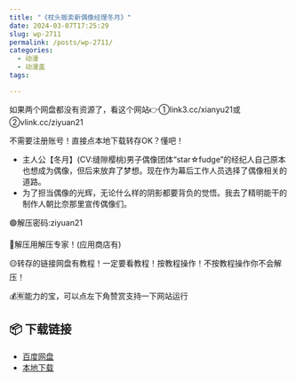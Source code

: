 ```yaml
---
title: "《枕头贩卖新偶像经理冬月》"
date: 2024-03-07T17:25:29
slug: wp-2711
permalink: /posts/wp-2711/
categories:
  - 动漫
  - 动漫盖
tags:

---
```


如果两个网盘都没有资源了，看这个网站👉①link3.cc/xianyu21或②vlink.cc/ziyuan21

不需要注册账号！直接点本地下载转存OK？懂吧！

*   主人公【冬月】(CV:缝隙樱桃)男子偶像团体“star☆fudge”的经纪人自己原本也想成为偶像，但后来放弃了梦想。现在作为幕后工作人员选择了偶像相关的道路。
*   为了担当偶像的光辉，无论什么样的阴影都要背负的觉悟。我去了精明能干的制作人朝比奈那里宣传偶像们。

🟢解压密码:ziyuan21

🔵解压用解压专家！(应用商店有)

🟡转存的链接网盘有教程！一定要看教程！按教程操作！不按教程操作你不会解压！

💰🈶能力的宝，可以点左下角赞赏支持一下网站运行

## 📦 下载链接
- [百度网盘](https://blziyuan21.com/pay-download/2711?key=aa2caa2d35&down_id=0)
- [本地下载](https://blziyuan21.com/pay-download/2711?key=aa2caa2d35&down_id=1)

